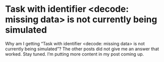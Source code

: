 
# Task with identifier <decode: missing data> is not currently being simulated

Why am I getting “Task with identifier <decode: missing data> is not currently being simulated”?
The other posts did not give me an answer that worked.
Stay tuned. I’m putting more content in my post coming up.

        